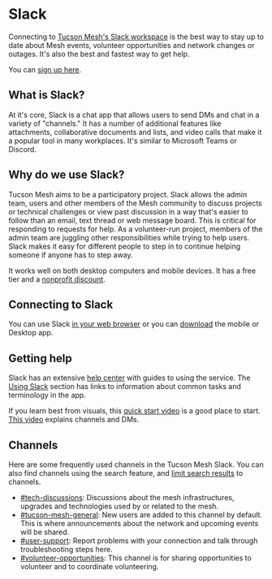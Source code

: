 # Slack

Connecting to [Tucson Mesh's Slack workspace](https://tucsonmesh.slack.com) is the best way to stay up to date about Mesh events, volunteer opportunities and network changes or outages. It's also the best and fastest way to get help.

You can [sign up here](https://join.slack.com/t/tucsonmesh/shared_invite/zt-1d6ft5n69-0vj15P6UF90PNuXEzZDWLg).

## What is Slack?

At it's core, Slack is a chat app that allows users to send DMs and chat in a variety of "channels." It has a number of additional features like attachments, collaborative documents and lists, and  video calls that make it a popular tool in many workplaces. It's similar to Microsoft Teams or Discord.

## Why do we use Slack?

Tucson Mesh aims to be a participatory project. Slack allows the admin team, users and other members of the Mesh community to discuss projects or technical challenges or view past discussion in a way that's easier to follow than an email, text thread or web message board. This is critical for responding to requests for help. As a volunteer-run project, members of the admin team are juggling other responsibilities while trying to help users. Slack makes it easy for different people to step in to continue helping someone if anyone has to step away. 

It works well on both desktop computers and mobile devices. It has a free tier and a [nonprofit discount](https://slack.com/help/articles/204368833-Apply-for-the-Slack-for-Nonprofits-discount).

## Connecting to Slack

You can use Slack [in your web browser](https://tucsonmesh.slack.com) or you can [download](https://slack.com/downloads/) the mobile or Desktop app.

## Getting help

Slack has an extensive [help center](https://slack.com/help) with guides to using the service. The [Using Slack](https://slack.com/help/categories/200111606) section has links to information about common tasks and terminology in the app.

If you learn best from visuals, this [quick start video](https://youtu.be/FTuOS8E1LZk?si=1e_UJm2vFPQFVdGd) is a good place to start. [This video](https://www.youtube.com/watch?v=zfjuEyRWHwM) explains channels and DMs.

## Channels

Here are some frequently used channels in the Tucson Mesh Slack. You can also find channels using the search feature, and [limit search results](https://slack.com/help/articles/202528808-Search-in-Slack#filter-and-sort-your-search-results) to channels.

- [#tech-discussions](https://tucsonmesh.slack.com/archives/C02CNM0N8NL): Discussions about the mesh infrastructures, upgrades and technologies used by or related to the mesh.
- [#tucson-mesh-general](https://tucsonmesh.slack.com/archives/C02C31CUXCY): New users are added to this channel by default. This is where announcements about the network and upcoming events will be shared.
- [#user-support](https://tucsonmesh.slack.com/archives/C03P19L1WBF): Report problems with your connection and talk through troubleshooting steps here.
- [#volunteer-opportunities](https://tucsonmesh.slack.com/archives/C03EJ52CW0Z): This channel is for sharing opportunities to volunteer and to coordinate volunteering.

